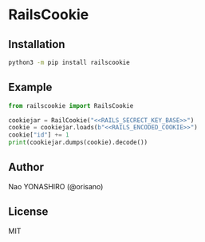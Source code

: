# RailsCookie
## Installation
```bash
python3 -m pip install railscookie
```

## Example
```python
from railscookie import RailsCookie

cookiejar = RailCookie("<<RAILS_SECRECT_KEY_BASE>>")
cookie = cookiejar.loads(b"<<RAILS_ENCODED_COOKIE>>")
cookie["id"] += 1
print(cookiejar.dumps(cookie).decode())
```

## Author
Nao YONASHIRO (@orisano)

## License
MIT
